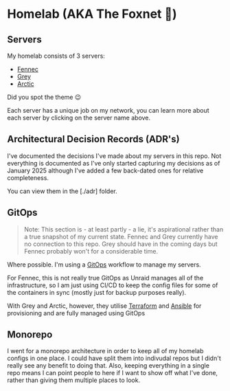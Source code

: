 # Homelab (AKA The Foxnet 🦊)

## Servers

My homelab consists of 3 servers:

- [Fennec](./servers/fennec/README.md)
- [Grey](./servers/grey/README.md)
- [Arctic](./servers/arctic/README.md)

Did you spot the theme 😉

Each server has a unique job on my network, you can learn more about each server by clicking on the server name above.

## Architectural Decision Records (ADR's)

I've documented the decisions I've made about my servers in this repo. Not everything is documented as I've only started
capturing my decisions as of January 2025 although I've added a few back-dated ones for relative completeness.

You can view them in the [./adr] folder.

## GitOps

> Note: This section is - at least partly - a lie, it's aspirational rather than a true snapshot of my current state.
> Fennec and Grey currently have no connection to this repo. Grey should have in the coming days but Fennec probably won't
> for a considerable time.

Where possible. I'm using a [GitOps](https://www.gitops.tech/) workflow to manage my servers. 

For Fennec, this is not really true GitOps as Unraid manages all of the infrastructure, so I am just using CI/CD to keep the config files for some of the containers in sync (mostly just for backup purposes really). 

With Grey and Arctic, however, they utilise [Terraform](https://www.terraform.io/) and [Ansible](https://docs.ansible.com/) for provisioning and are fully managed using GitOps

## Monorepo

I went for a monorepo architecture in order to keep all of my homelab configs in one place. I could have split them into indivudal repos
but I didn't really see any benefit to doing that. Also, keeping everything in a single repo means I can point people to here
if I want to show off what I've done, rather than giving them multiple places to look.